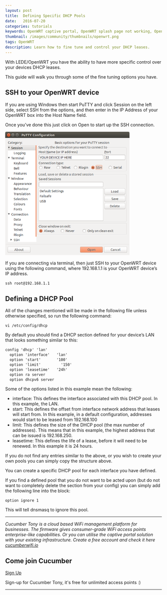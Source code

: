 ```yaml
---
layout: post
title:  Defining Specific DHCP Pools
date:   2016-07-20
categories: tutorials
keywords: OpenWRT captive portal, OpenWRT splash page not working, OpenWRT splash page template, OpenWRT splash page free, OpenWRT splash page html, OpenWRT splash page hosting, OpenMesh captive portal, OpenMesh splash page not working, OpenMesh splash page template, OpenMesh splash page free, OpenMesh splash page html, OpenMesh splash page hosting, DD-WRT, OpenWRT Routing
thumbnail: /images/community/thumbnails/openwrt.png
tags: OpenWRT
description: Learn how to fine tune and control your DHCP leases.
---
```


With LEDE/OpenWRT you have the ability to have more specific control over your devices DHCP leases.

This guide will walk you through some of the fine tuning options you have.

## SSH to your OpenWRT device

If you are using Windows then start PuTTY and click Session on the left side, select SSH from the options, and then enter in the IP Address of your OpenWRT box into the Host Name field.

Once you’ve done this just click on Open to start up the SSH connection.

<div class="mdl-typography--text-center">
  <img src="/images/community/tutorials/openwrt/puttyconfig.png" width="400px">
</div>

If you are connecting via terminal, then just SSH to your OpenWRT device using the following command, where 192.168.1.1 is your OpenWRT device’s IP address.

    ssh root@192.168.1.1

## Defining a DHCP Pool

All of the changes mentioned will be made in the following file unless otherwise specified, so run the following command:

    vi /etc/config/dhcp

By default you should find a DHCP section defined for your device’s LAN that looks something similar to this:

    config 'dhcp' 'lan'
      option 'interface'   'lan'
      option 'start'       '100'
      option 'limit'	     '150'
      option 'leasetime'   '24h'
      option ra server
      option dhcpv6 server

Some of the options listed in this example mean the following:

- interface: This defines the interface associated with this DHCP pool. In this example, the LAN.
- start: This defines the offset from interface network address that leases will start from. In this example, in a default configuration, addresses would start to be leased from 192.168.100
- limit: This defines the size of the DHCP pool (the max number of addresses). This means that in this example, the highest address that can be issued is 192.168.250.
- leasetime: This defines the life of a lease, before it will need to be renewed. In this example it is 24 hours.

If you do not find any entries similar to the above, or you wish to create your own pools you can simply copy the structure above.

You can create a specific DHCP pool for each interface you have defined.

If you find a defined pool that you do not want to be acted upon (but do not want to completely delete the section from your config) you can simply add the following line into the block:

    option ignore 1

This will tell dnsmasq to ignore this pool.

<hr>

*Cucumber Tony is a cloud based WiFi management platform for businesses. The firmware gives consumer-grade WiFi access points enterprise-like capabilities. Or you can utilise the captive portal solution with your existing infrastructure. Create a free account and check it here <a href="https://cucumberwifi.io">cucumberwifi.io</a>*


<div class="mdl-typography--text-center">

<h2>Come join Cucumber</h2>

<a href="https://my.ctapp.io/#/create" class="button success dst">Sign Up</a><br>

<p>Sign-up for Cucumber Tony, it's free for unlimited access points :)</p>

<hr>

</div>
